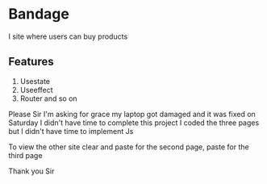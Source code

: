 # Bandage
I site where users can buy products

## Features
1. Usestate
2. Useeffect
3. Router and so on

Please Sir I'm asking for grace my laptop got damaged and it was fixed on Saturday
I didn't have time to complete this project
I coded the three pages but I didn't have time to implement Js

To view the other site
clear <HeroSection /> and paste <Item /> for the second page, paste <Cart /> for the third page

Thank you Sir
